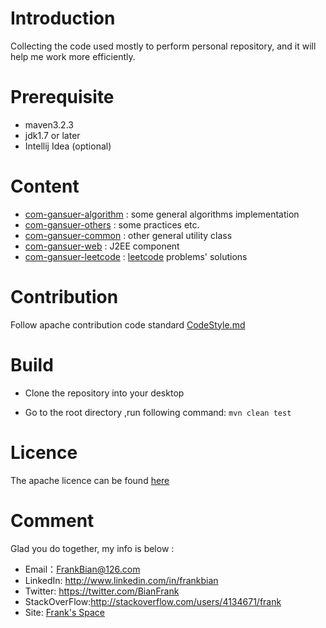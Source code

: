 

# Introduction

Collecting the code used mostly to perform personal repository, and it will help me work more efficiently.

# Prerequisite

* maven3.2.3
* jdk1.7 or later
* Intellij Idea (optional)

# Content 
+ [com-gansuer-algorithm](https://github.com/FrankBian/Java-Utils-Collection/blob/master/com-gansuer-algorithm) : some general algorithms implementation 
+ [com-gansuer-others](https://github.com/FrankBian/Java-Utils-Collection/blob/master/com-gansuer-others) : some practices etc.
+ [com-gansuer-common](https://github.com/FrankBian/Java-Utils-Collection/blob/master/com-gansuer-common) : other general utility class
+ [com-gansuer-web](https://github.com/FrankBian/Java-Utils-Collection/tree/master/com-gansuer-web) : J2EE component
+ [com-gansuer-leetcode](https://github.com/FrankBian/Java-Utils-Collection/tree/master/com-gansuer-leetcode) : [leetcode](https://leetcode.com) problems' solutions

# Contribution

Follow apache contribution code standard  [CodeStyle.md](https://github.com/FrankBian/Java-Utils-Collection/blob/master/CodeStyle.md) 

# Build

+ Clone the repository into your desktop
    
+ Go to the root directory ,run following command: ```mvn clean test```
    
# Licence

The apache licence can be found [here](https://github.com/FrankBian/Java-Utils-Collection/blob/master/LICENSE.txt)  

# Comment 

Glad you do together, my info is below :
         
+ Email：FrankBian@126.com
+ LinkedIn: <http://www.linkedin.com/in/frankbian>  
+ Twitter: <https://twitter.com/BianFrank>   
+ StackOverFlow:<http://stackoverflow.com/users/4134671/frank>   
+ Site: [Frank's Space](http://tech.gansuer.com)
   
 





